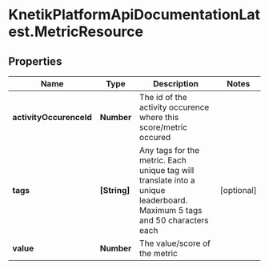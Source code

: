 # KnetikPlatformApiDocumentationLatest.MetricResource

## Properties
Name | Type | Description | Notes
------------ | ------------- | ------------- | -------------
**activityOccurenceId** | **Number** | The id of the activity occurence where this score/metric occured | 
**tags** | **[String]** | Any tags for the metric. Each unique tag will translate into a unique leaderboard. Maximum 5 tags and 50 characters each | [optional] 
**value** | **Number** | The value/score of the metric | 


